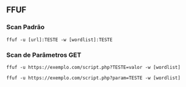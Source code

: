 ## FFUF 

### Scan Padrão
```
ffuf -u [url]:TESTE -w [wordlist]:TESTE
```

### Scan de Parâmetros GET
```
ffuf -u https://exemplo.com/script.php?TESTE=valor -w [wordlist]

ffuf -u https://exemplo.com/script.php?param=TESTE -w [wordlist]
```

